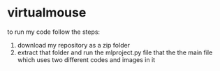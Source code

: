 # virtualmouse
to run my code follow the steps:
1) download my repository as a zip folder
2) extract that folder and run the mlproject.py file that the the main file which uses two different codes and images in it
